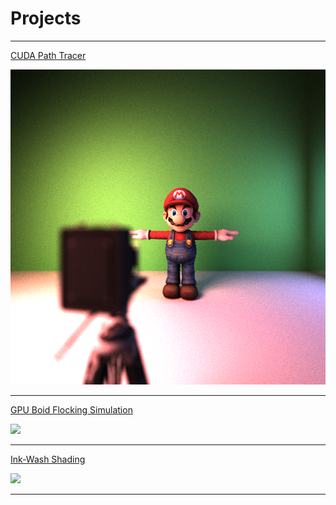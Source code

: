 # Projects

---

[CUDA Path Tracer](https://github.com/JiyuHuang/Project3-CUDA-Path-Tracer)

<img src="images/cuda_path_tracer.png"/>

---

[GPU Boid Flocking Simulation](https://github.com/JiyuHuang/Project1-CUDA-Flocking)

<img src="images/boid_flocking.gif"/>

---

[Ink-Wash Shading](https://github.com/JiyuHuang/Project1-CUDA-Flocking)

<img src="images/ink_wash.gif"/>

---
